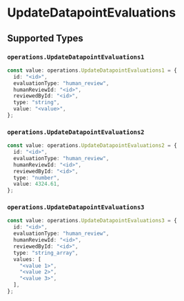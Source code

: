 # UpdateDatapointEvaluations


## Supported Types

### `operations.UpdateDatapointEvaluations1`

```typescript
const value: operations.UpdateDatapointEvaluations1 = {
  id: "<id>",
  evaluationType: "human_review",
  humanReviewId: "<id>",
  reviewedById: "<id>",
  type: "string",
  value: "<value>",
};
```

### `operations.UpdateDatapointEvaluations2`

```typescript
const value: operations.UpdateDatapointEvaluations2 = {
  id: "<id>",
  evaluationType: "human_review",
  humanReviewId: "<id>",
  reviewedById: "<id>",
  type: "number",
  value: 4324.61,
};
```

### `operations.UpdateDatapointEvaluations3`

```typescript
const value: operations.UpdateDatapointEvaluations3 = {
  id: "<id>",
  evaluationType: "human_review",
  humanReviewId: "<id>",
  reviewedById: "<id>",
  type: "string_array",
  values: [
    "<value 1>",
    "<value 2>",
    "<value 3>",
  ],
};
```

